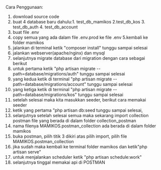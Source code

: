 Cara Penggunaan:
1. download source code
2. buat 4 database baru dahulu:1. test_db_mamikos 2.test_db_kos 3. test_db_auth 4. test_db_account
3. buat file .env
4. copy semua yang ada dalam file .env.prod ke file .env 
5.kembali ke folder mamikos
6. jalankan di terminal ketik "composer install" tunggu sampai selesai
7. jalankan webserver(apache/nginx) dan mysql
8. selanjutnya migrate database dari migration dengan cara sebagai berikut
9. untuk pertama ketik "php artisan migrate --path=database/migrations/auth" tunggu sampai selesai
10. yang kedua ketik di terminal "php artisan migrate --path=database/migrations/account" tunggu sampai selesai
11. yang ketiga ketik di terminal "php artisan migrate --path=database/migrations/kos" tunggu sampai selesai
12. setelah selesai maka kita masukkan seeder, berikut cara memakai seeder
13. ketik yang pertama "php artisan db:seed tunggu sampai selesai,
15. selanjutnya setelah selesai semua maka sekarang import collection postman file yang berada di dalam folder collection_postman
16. nama filenya MAMIKOS.postman_collection ada berada di dalam folder mamikos
17. buka postman, pilih titik 3 dikiri atas pilih import, pilih file MAMIKOS.postman_collection
18. jika sudah maka kembali ke terminal folder mamikos dan ketik"php artisan serve"
19. untuk menjalankan scheduler ketik "php artisan schedule:work"
20. selanjutnya tinggal memakai api di POSTMAN

